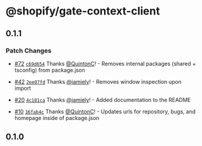 # @shopify/gate-context-client

## 0.1.1

### Patch Changes

- [#72](https://github.com/Shopify/blockchain-components/pull/72) [`c69d654`](https://github.com/Shopify/blockchain-components/commit/c69d654fd46d72ee53c8775dc254d3888670aaed) Thanks [@QuintonC](https://github.com/QuintonC)! - Removes internal packages (shared + tsconfig) from package.json

- [#42](https://github.com/Shopify/blockchain-components/pull/42) [`2ee07fd`](https://github.com/Shopify/blockchain-components/commit/2ee07fd05af2f9e2616c536ba261a8cb4f28e048) Thanks [@jamiely](https://github.com/jamiely)! - Removes window inspection upon import

- [#20](https://github.com/Shopify/blockchain-components/pull/20) [`4c181ca`](https://github.com/Shopify/blockchain-components/commit/4c181cadf91969b1559b453c21b12bfc6ce3d73b) Thanks [@jamiely](https://github.com/jamiely)! - Added documentation to the README

- [#10](https://github.com/Shopify/blockchain-components/pull/10) [`16fab4c`](https://github.com/Shopify/blockchain-components/commit/16fab4c9491272cb5212c694991b35b3faa48a80) Thanks [@QuintonC](https://github.com/QuintonC)! - Updates urls for repository, bugs, and homepage inside of package.json

## 0.1.0
